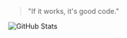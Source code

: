 > "If it works, it's good code."

![GitHub Stats](https://github-readme-stats.vercel.app/api?username=kostasCode&show_icons=true&theme=radical)
